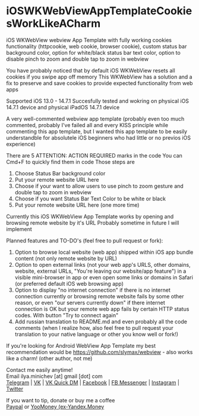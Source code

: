 # iOSWKWebViewAppTemplateCookiesWorkLikeACharm
iOS WKWebView webview App Template with fully working cookies functionality (httpcookie, web cookie, browser cookie), custom status bar background color, option for white/black status bar text color, option to disable pinch to zoom and double tap to zoom in webview

You have probably noticed that by default iOS WKWebView resets all cookies if you swipe app off memory
This WKWebView has a solution and a fix to preserve and save cookies to provide expected functionality from web apps

Supported iOS 13.0 - 14.7.1
Succesfully tested and wokring on physical iOS 14.7.1 device and physical iPadOS 14.7.1 device

A very well-commented webview app template (probably even too much commented, probably I've failed all and every KISS principle while commenting this app template, but I wanted this app template to be easily understandble for absolutele iOS beginners who had little or no previos iOS experience)

There are 5 ATTENTION: ACTION REQUIRED marks in the code
You can Cmd+F to quickly find them in code
Those steps are
1. Choose Status Bar background color
2. Put your remote website URL here
3. Choose if your want to allow users to use pinch to zoom gesture and double tap to zoom in webview
4. Choose if you want Status Bar Text Color to be white or black
5. Put your remote website URL here (one more time)

Currently this iOS WKWebView App Template works by opening and browsing remote website by it's URL
Probably sometime in future I will implement 

Planned features and TO-DO's (feel free to pull request or fork):
1. Option to browse local website (web app) shipped within iOS app bundle content (not only remote website by URL)
2. Option to open external links (not your web app's URLS, other domains, website, external URLs, "You're leaving our website/app feature") in a visible mini-browser in app or even open some links or domains in Safari (or preferred default iOS web browsing app)
3. Option to display "no internet connection" if there is no internet connection currently or browsing remote website fails by some other reason, or even "our servers currently down" if there internet connection is OK but your remote web app fails by certain HTTP status codes. With button "Try to connect again"
4. Add russian translation to README.md and even probably all the code comments (when I realize how, also feel free to pull request your translation to your native language or other you know well or fork!)

If you're looking for Android WebView App Template my best recommendation would be https://github.com/slymax/webview - also works like a charm! (other author, not me)

Contact me easily anytime!  
Email ilya.minichev [at] gmail [dot] com  
[Telegram](https://t.me/ilyaminichev) | [VK](https://vk.com/ilyaminichev) | [VK Quick DM](https://vk.me/ilyaminichev) | [Facebook](https://facebook.com/ilyaminichev) | [FB Messenger](https://m.me/ilyaminichev) | [Instagram](https://instagram.com/ilyaminichev) | [Twitter](http://twitter.com/ilyaminichev)

If you want to tip, donate or buy me a coffee  
[Paypal](https://paypal.me/ilyaminichev/) or [YooMoney (ex-Yandex.Money](https://yoomoney.ru/to/41001860338656) 
